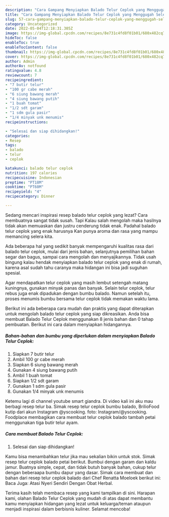 ```yaml
---
description: "Cara Gampang Menyiapkan Balado Telur Ceplok yang Menggugah Selera, Buat Buka Puasa Bikin Ngiler"
title: "Cara Gampang Menyiapkan Balado Telur Ceplok yang Menggugah Selera, Buat Buka Puasa Bikin Ngiler"
slug: 57-cara-gampang-menyiapkan-balado-telur-ceplok-yang-menggugah-selera-buat-buka-puasa-bikin-ngiler
category: Uncategorized
date: 2022-05-04T12:18:31.305Z
image: https://img-global.cpcdn.com/recipes/8e731c4fd8f01b01/680x482cq70/balado-telur-ceplok-foto-resep-utama.jpg
hideToc: false
enableToc: true
enableTocContent: false
thumbnail: https://img-global.cpcdn.com/recipes/8e731c4fd8f01b01/680x482cq70/balado-telur-ceplok-foto-resep-utama.jpg
cover: https://img-global.cpcdn.com/recipes/8e731c4fd8f01b01/680x482cq70/balado-telur-ceplok-foto-resep-utama.jpg
author: Admin
authorAv: notfound
ratingvalue: 4.8
reviewcount: 7
recipeingredient:
- "7 butir telur"
- "100 gr cabe merah"
- "6 siung bawang merah"
- "4 siung bawang putih"
- "1 buah tomat"
- "1/2 sdt garam"
- "1 sdm gula pasir"
- "1/4 minyak unk menumis"
recipeinstructions:

- "Selesai dan siap dihidangkan!"
categories:
- Resep
tags:
- balado
- telur
- ceplok

katakunci: balado telur ceplok 
nutrition: 197 calories
recipecuisine: Indonesian
preptime: "PT18M"
cooktime: "PT60M"
recipeyield: "4"
recipecategory: Dinner

---
```



Sedang mencari inspirasi resep balado telur ceplok yang lezat? Cara membuatnya sangat tidak susah. Tapi Kalau salah mengolah maka hasilnya tidak akan memuaskan dan justru cenderung tidak enak. Padahal balado telur ceplok yang enak harusnya Kan punya aroma dan rasa yang mampu memancing selera kita.


Ada beberapa hal yang sedikit banyak mempengaruhi kualitas rasa dari balado telur ceplok, mulai dari jenis bahan, selanjutnya pemilihan bahan segar dan bagus, sampai cara mengolah dan menyajikannya. Tidak usah bingung kalau hendak menyiapkan balado telur ceplok yang enak di rumah, karena asal sudah tahu caranya maka hidangan ini bisa jadi suguhan spesial.

Agar mendapatkan telur ceplok yang masih lembut setengah matang kuningnya, gunakan minyak panas dan banyak. Selain telur ceplok, telur rebus juga enak dipadukan dengan bumbu balado. Namun setelah itu, proses menumis bumbu bersama telur ceplok tidak memakan waktu lama.


Berikut ini ada beberapa cara mudah dan praktis yang dapat diterapkan untuk mengolah balado telur ceplok yang siap dikreasikan. Anda bisa membuat Balado Telur Ceplok menggunakan 8 jenis bahan dan 0 tahap pembuatan. Berikut ini cara dalam menyiapkan hidangannya.

<!--inarticleads1-->

##### Bahan-bahan dan bumbu yang diperlukan dalam menyiapkan Balado Telur Ceplok:

1. Siapkan 7 butir telur
1. Ambil 100 gr cabe merah
1. Siapkan 6 siung bawang merah
1. Gunakan 4 siung bawang putih
1. Ambil 1 buah tomat
1. Siapkan 1/2 sdt garam
1. Gunakan 1 sdm gula pasir
1. Gunakan 1/4 minyak unk menumis


Ketemu lagi di channel youtube smart giandra. Di video kali ini aku mau berbagi resep telur ba. Simak resep telur ceplok bumbu balado, BrilioFood kutip dari akun Instagram @yscooking. foto: Instagram/@yscooking. Foodplace membagikan cara membuat telur ceplok balado tambah petai menggunakan tiga butir telur ayam. 

<!--inarticleads2-->

##### Cara membuat Balado Telur Ceplok:


1. Selesai dan siap dihidangkan!

Kamu bisa menambahkan telur jika mau sekalian bikin untuk stok. Simak resep telur ceplok balado petai berikut. Bumbui dengan garam dan kaldu jamur. Buatnya simple, cepat, dan tidak butuh banyak bahan, cukup telur dengan beberaapa bumbu dapur yang dasar. Simak cara membuat dan bahan dari resep telur ceplok balado dari Chef Renatta Moeloek berikut ini: Baca Juga: Atasi Nyeri Sendiri Dengan Obat Herbal. 

Terima kasih telah membaca resep yang kami tampilkan di sini. Harapan kami, olahan Balado Telur Ceplok yang mudah di atas dapat membantu kamu menyiapkan hidangan yang lezat untuk keluarga/teman ataupun menjadi inspirasi dalam berbisnis kuliner. Selamat mencoba!

